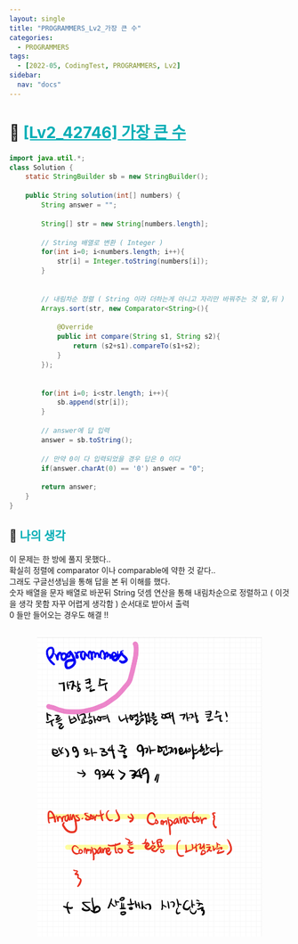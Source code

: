```yaml
---
layout: single
title: "PROGRAMMERS_Lv2_가장 큰 수"
categories:
  - PROGRAMMERS
tags:
  - [2022-05, CodingTest, PROGRAMMERS, Lv2]
sidebar:
  nav: "docs"
---
```


# 📁 <b><a style="color:#00adb5" href="https://programmers.co.kr/learn/courses/30/lessons/42746" target=_blank>[Lv2_42746] 가장 큰 수</a></b>

```java
import java.util.*;
class Solution {
    static StringBuilder sb = new StringBuilder();

    public String solution(int[] numbers) {
        String answer = "";

        String[] str = new String[numbers.length];

        // String 배열로 변환 ( Integer )
        for(int i=0; i<numbers.length; i++){
            str[i] = Integer.toString(numbers[i]);
        }


        // 내림차순 정렬 ( String 이라 더하는게 아니고 자리만 바꿔주는 것 앞,뒤 )
        Arrays.sort(str, new Comparator<String>(){

            @Override
            public int compare(String s1, String s2){
                return (s2+s1).compareTo(s1+s2);
            }
        });


        for(int i=0; i<str.length; i++){
            sb.append(str[i]);
        }

        // answer에 답 입력
        answer = sb.toString();

        // 만약 0이 다 입력되었을 경우 답은 0 이다
        if(answer.charAt(0) == '0') answer = "0";

        return answer;
    }
}
```

## 🤔 <b><a style="color:#00adb5">나의 생각</a></b>

이 문제는 한 방에 풀지 못했다..<br>
확실히 정렬에 comparator 이나 comparable에 약한 것 같다..<br>
그래도 구글선생님을 통해 답을 본 뒤 이해를 했다. <br>
숫자 배열을 문자 배열로 바꾼뒤 String 덧셈 연산을 통해 내림차순으로 정렬하고 ( 이것을 생각 못함 자꾸 어렵게 생각함 ) 순서대로 받아서 출력<br>
0 들만 들어오는 경우도 해결 !!

<br>
<center>
    <img width="80%" src="./../../images/42746.jpeg">
</center>
